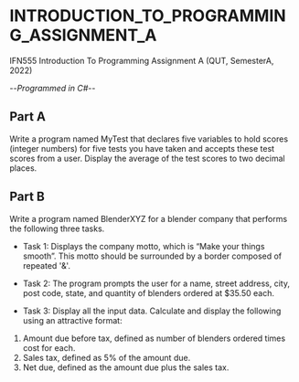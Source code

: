 # INTRODUCTION_TO_PROGRAMMING_ASSIGNMENT_A
IFN555 Introduction To Programming Assignment A (QUT, SemesterA, 2022)

--*Programmed in C#*--

## Part A
Write a program named MyTest that declares five variables to hold scores (integer numbers) for five tests you have taken and accepts these test scores from a user. Display the average of the test scores to two decimal places.	

## Part B
Write a program named BlenderXYZ for a blender company that performs the following three tasks.

* Task 1: Displays the company motto, which is “Make your things smooth”. This motto should be surrounded by a border composed of repeated '&'. 

* Task 2: The program prompts the user for a name, street address, city, post code, state, and quantity of blenders ordered at $35.50 each. 	

* Task 3: Display all the input data. Calculate and display the following using an attractive format: 													
1. Amount due before tax, defined as number of blenders ordered times cost for each.
2. Sales tax, defined as 5% of the amount due.
3. Net due, defined as the amount due plus the sales tax.
